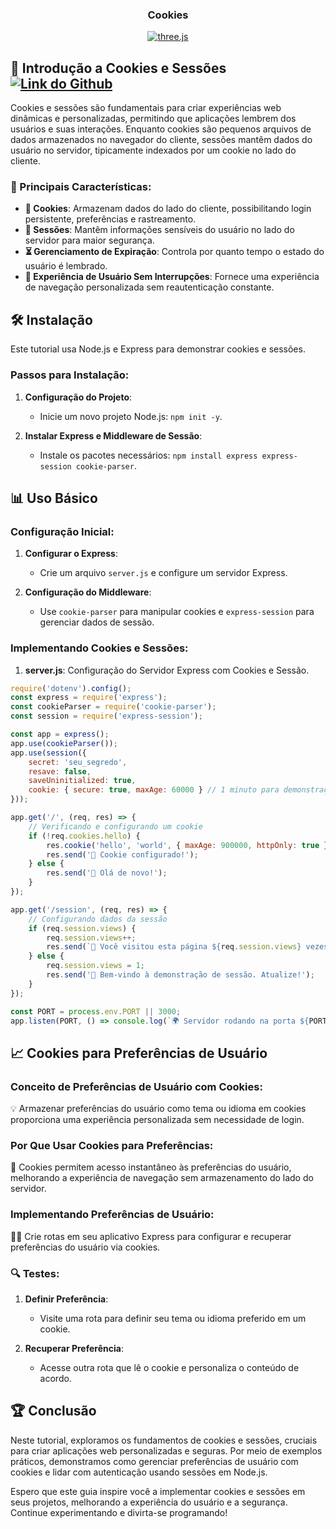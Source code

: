 <div align="center">
  <h3 align="center">Cookies</h3>
  <div>
  <a href="https://bgcp.vercel.app/article/94669bc8-beae-4b6b-b84d-b53072b3b2ac">
  <img src="https://img.shields.io/badge/Download PDF (ENGLISH)-black?style=for-the-badge&logoColor=white&color=000000" alt="three.js" />
  </a>
  </div>
</div>

## 🚀 Introdução a Cookies e Sessões <a href="https://github.com/brunogcp/cookies-sessions"><img src="https://img.shields.io/badge/Github-black?style=for-the-badge&logoColor=white&logo=github&color=000000" alt="Link do Github" /></a>

Cookies e sessões são fundamentais para criar experiências web dinâmicas e personalizadas, permitindo que aplicações lembrem dos usuários e suas interações. Enquanto cookies são pequenos arquivos de dados armazenados no navegador do cliente, sessões mantêm dados do usuário no servidor, tipicamente indexados por um cookie no lado do cliente.

### 🌟 Principais Características:

- **🍪 Cookies**: Armazenam dados do lado do cliente, possibilitando login persistente, preferências e rastreamento.
- **🔐 Sessões**: Mantêm informações sensíveis do usuário no lado do servidor para maior segurança.
- **⏳ Gerenciamento de Expiração**: Controla por quanto tempo o estado do usuário é lembrado.
- **🔄 Experiência de Usuário Sem Interrupções**: Fornece uma experiência de navegação personalizada sem reautenticação constante.

## 🛠️ Instalação

Este tutorial usa Node.js e Express para demonstrar cookies e sessões.

### Passos para Instalação:

1. **Configuração do Projeto**:
   - Inicie um novo projeto Node.js: `npm init -y`.

2. **Instalar Express e Middleware de Sessão**:
   - Instale os pacotes necessários: `npm install express express-session cookie-parser`.

## 📊 Uso Básico

### Configuração Inicial:

1. **Configurar o Express**:
   - Crie um arquivo `server.js` e configure um servidor Express.
   
2. **Configuração do Middleware**:
   - Use `cookie-parser` para manipular cookies e `express-session` para gerenciar dados de sessão.

### Implementando Cookies e Sessões:

1. **server.js**: Configuração do Servidor Express com Cookies e Sessão.

```javascript
require('dotenv').config();
const express = require('express');
const cookieParser = require('cookie-parser');
const session = require('express-session');

const app = express();
app.use(cookieParser());
app.use(session({
    secret: 'seu_segredo',
    resave: false,
    saveUninitialized: true,
    cookie: { secure: true, maxAge: 60000 } // 1 minuto para demonstração
}));

app.get('/', (req, res) => {
    // Verificando e configurando um cookie
    if (!req.cookies.hello) {
        res.cookie('hello', 'world', { maxAge: 900000, httpOnly: true });
        res.send('🍪 Cookie configurado!');
    } else {
        res.send('👋 Olá de novo!');
    }
});

app.get('/session', (req, res) => {
    // Configurando dados da sessão
    if (req.session.views) {
        req.session.views++;
        res.send(`👀 Você visitou esta página ${req.session.views} vezes`);
    } else {
        req.session.views = 1;
        res.send('👋 Bem-vindo à demonstração de sessão. Atualize!');
    }
});

const PORT = process.env.PORT || 3000;
app.listen(PORT, () => console.log(`🌍 Servidor rodando na porta ${PORT}`));
```

## 📈 Cookies para Preferências de Usuário

### Conceito de Preferências de Usuário com Cookies:

💡 Armazenar preferências do usuário como tema ou idioma em cookies proporciona uma experiência personalizada sem necessidade de login.

### Por Que Usar Cookies para Preferências:

🚀 Cookies permitem acesso instantâneo às preferências do usuário, melhorando a experiência de navegação sem armazenamento do lado do servidor.

### Implementando Preferências de Usuário:

👨‍💻 Crie rotas em seu aplicativo Express para configurar e recuperar preferências do usuário via cookies.

### 🔍 Testes:

1. **Definir Preferência**:
   - Visite uma rota para definir seu tema ou idioma preferido em um cookie.
   
2. **Recuperar Preferência**:
   - Acesse outra rota que lê o cookie e personaliza o conteúdo de acordo.

## 🏆 Conclusão

Neste tutorial, exploramos os fundamentos de cookies e sessões, cruciais para criar aplicações web personalizadas e seguras. Por meio de exemplos práticos, demonstramos como gerenciar preferências de usuário com cookies e lidar com autenticação usando sessões em Node.js.

Espero que este guia inspire você a implementar cookies e sessões em seus projetos, melhorando a experiência do usuário e a segurança. Continue experimentando e divirta-se programando!